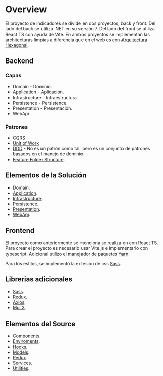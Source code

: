# Overview

El proyecto de indicadores se divide en dos proyectos, back y front. Del lado del back se utiliza .NET en su versión 7. Del lado del front se utiliza React TS con ayuda de Vite. En ambos proyectos se implementan las architecturas limpias a diferencia que en el web es con [Arquitectura Hexagonal](https://dev.to/juanoa/folder-structure-in-a-react-hexagonal-architecture-h77).

## Backend

### Capas

- Domain - Dominio.
- Application - Aplicación.
- Infrastructure - Infraestructura.
- Persistence - Persistence.
- Presentation - Presentación.
- WebApi

### Patrones

- [CQRS](https://learn.microsoft.com/es-es/azure/architecture/patterns/cqrs)
- [Unit of Work](https://learn.microsoft.com/en-us/aspnet/mvc/overview/older-versions/getting-started-with-ef-5-using-mvc-4/implementing-the-repository-and-unit-of-work-patterns-in-an-asp-net-mvc-application)
- [DDD](https://learn.microsoft.com/en-us/dotnet/architecture/microservices/microservice-ddd-cqrs-patterns/ddd-oriented-microservice) - No es un patrón como tal, pero es un conjunto de patrones basados en el manejo de dominio.
- [Feature Folder Structure](https://scottsauber.com/2016/04/25/feature-folder-structure-in-asp-net-core/).

## Elementos de la Solución

- [Domain](./api/domain/domain.md).
- [Application](./api/application/).
- [Infrastructure](./api/infrastructure/).
- [Persistence](./api/persistence/persistence.md).
- [Presentation](./api/presentation/presentation.md).
- [WebApi](./api/webapi/webapi.md).

## Frontend

El proyecto como anteriormente se menciona se realiza en con React TS. Para crear el proyecto es necesario usar Vite.js e implementarlo con typescript. Adicional utilizo el manejador de paquetes [Yarn](https://yarnpkg.com/).

Para los estilos, se implementó la extesión de css [Sass](https://sass-lang.com/).

## Librerias adicionales

- [Sass](https://sass-lang.com/).
- [Redux](https://redux.js.org/).
- [Axios](https://axios-http.com/docs/intro).
- [Mui X](https://mui.com/x/introduction/).

## Elementos del Source

- [Components](./web/components/).
- [Enviroments](./web/enviroments/enviroments.md).
- [Hooks](./web/hooks/hooks.md).
- [Models](./web/models/models.md).
- [Redux](./web/redux/redux.md).
- [Services](./web/services/services.md).
- [Utilities](./web/utilities/utilities.md).
